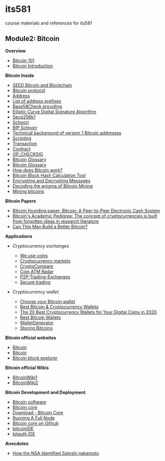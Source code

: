 # its581
course materials and references for its581

## Module2: Bitcoin

__Overview__

  * [Bitcoin 101](https://www.coindesk.com/learn/bitcoin-101/)
  * [Bitcoin Introduction](https://en.bitcoin.it/wiki/Help:Introduction)

__Bitcoin Inside__

  * [SEED Bitcoin and Blockchain](https://www.handsonsecurity.net/resources.html)
  * [Bitcoin protocol](https://en.bitcoin.it/wiki/Protocol\_documentation)
  * [Address](https://en.bitcoin.it/wiki/Address)
  * [List of address prefixes](https://en.bitcoin.it/wiki/List\_of\_address\_prefixes)
  * [Base58Check encoding](https://en.bitcoin.it/wiki/Base58Check\_encoding)
  * [Elliptic Curve Digital Signature Algorithm](https://en.bitcoin.it/wiki/Elliptic\_Curve\_Digital\_Signature\_Algorithm)
  * [Secp256k1](https://en.bitcoin.it/wiki/Secp256k1)
  * [Schnorr](https://en.bitcoin.it/wiki/Schnorr)
  * [BIP Schnorr](https://github.com/sipa/bips/blob/bip-schnorr/bip-schnorr.mediawiki)
  * [Technical background of version 1 Bitcoin addresses](https://en.bitcoin.it/wiki/Technical\_background\_of\_version\_1\_Bitcoin\_addresses)
  * [Scripting](https://en.bitcoin.it/wiki/Script)
  * [Transaction](https://en.bitcoin.it/wiki/Transaction)
  * [Contract](https://en.bitcoin.it/wiki/Contract)
  * [OP\_CHECKSIG](https://en.bitcoin.it/wiki/OP\_CHECKSIG)
  * [Bitcoin Glossary](https://developer.bitcoin.org/glossary)
  * [Bitcoin Glossary](https://sci.smithandcrown.com/glossary)
  * [How does Bitcoin work?](https://bitcoin.org/en/how-it-works)
  * [Bitcoin Block Hash Calculation Tool](https://cse.buffalo.edu/blockchain/blockhash.html)
  * [Encrypting and Decrypting Messages](https://cse.buffalo.edu/blockchain/encryption.html)
  * [Decoding the enigma of Bitcoin Mining](https://medium.com/all-things-ledger/decoding-the-enigma-of-bitcoin-mining-f8b2697bc4e2)
  * [Mining bitcoins](https://en.bitcoin.it/wiki/Mining)
  
__Bitcoin Papers__

  * [Bitcoin founding paper: Bitcoin: A Peer-to-Peer Electronic Cash System](https://bitcoin.org/bitcoin\.pdf)
  * [Bitcoin's Academic Pedigree: The concept of cryptocurrencies is built from forgotten ideas in research literature](https://queue.acm.org/detail.cfm?id=3136559)
  * [Can This Man Build a Better Bitcoin?](https://finance.yahoo.com/news/man-build-better-bitcoin-113009644.html)

__Applications__

* _Cryptocurrency exchanges_

	* [We use coins](https://www.weusecoins.com/)
  * [Cryptocurrency markets](https://bitcoincharts.com/markets/list/)
  * [CryptoCompare](https://www.cryptocompare.com/)
  * [Coin ATM Radar](https://coinatmradar.com/)
  * [P2P-Trading-Exchanges](https://github.com/cointastical/P2P-Trading-Exchanges/)
  * [Secure trading](https://en.bitcoin.it/wiki/Secure\_Trading)

* _Cryptocurrency wallet_

  * [Choose your Bitcoin wallet](https://bitcoin.org/en/choose-your-wallet)
  * [Best Bitcoin & Cryptocurrency Wallets](https://www.buybitcoinworldwide.com/wallets/)
  * [The 20 Best Cryptocurrency Wallets for Your Digital Coins in 2020](https://www.ubuntupit.com/best-cryptocurrency-wallets/)
  * [Best Bitcoin Wallets](https://www.thebalance.com/best-bitcoin-wallets-4160642)
  * [WalletGenerator](https://walletgenerator.net/)
  * [Storing Bitcoins](https://en.bitcoin.it/wiki/Storing\_bitcoins)
  

__Bitcoin official websites__
  
  * [Bitcoin](https://www.bitcoin.com/)
  * [Bitcoin](https://bitcoin.org/en/)
  * [Bitcoin block explorer](https://blockstream.info/)  

__Bitcoin official Wikis__

  * [BitcoinWiki1](https://en.bitcoinwiki.org/wiki/Main\_Page)
  * [BitcoinWiki2](https://en.bitcoin.it/wiki/Main\_Page)  

__Bitcoin Development and Deployment__
  
  * [Bitcoin software](https://en.bitcoin.it/wiki/Software)
  * [Bitcoin core](https://bitcoincore.org/)
  * [Download - Bitcoin Core](https://bitcoincore.org/en/download/)
  * [Running A Full Node](https://bitcoin.org/en/full-node)
  * [Bitcoin core on Github](https://github.com/bitcoin/bitcoin)  
  * [bitcoinIDE](https://github.com/siminchen/bitcoinIDE)
  * [bitauth IDE](https://ide.bitauth.com/)

__Anecdotes__
  * [How the NSA Identified Satoshi nakamoto](https://cacm.acm.org/careers/220610-how-the-nsa-identified-satoshinakamoto/fulltext)
